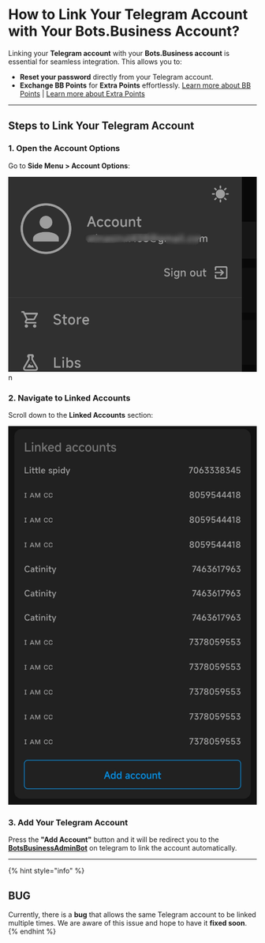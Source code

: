 # How to Link Your Telegram Account with Your Bots.Business Account?  

Linking your **Telegram account** with your **Bots.Business account** is essential for seamless integration. This allows you to:  
- **Reset your password** directly from your Telegram account.  
- **Exchange BB Points** for **Extra Points** effortlessly. [Learn more about BB Points](store-1/bbpointbot.md) | [Learn more about Extra Points](/extra-points)  

---

## Steps to Link Your Telegram Account  

### 1. Open the Account Options  
Go to **Side Menu > Account Options**:  

![](<.gitbook/assets/menu-account.png>)  n

### 2. Navigate to Linked Accounts  
Scroll down to the **Linked Accounts** section:  

![](<.gitbook/assets/add-account.png>)  

### 3. Add Your Telegram Account  
Press the **"Add Account"** button and it will be redirect you to the **[BotsBusinessAdminBot](https://t.me/BotsBusinessAdminBot)** on telegram to link the account automatically.  

---
{% hint style="info" %}
## BUG
Currently, there is a **bug** that allows the same Telegram account to be linked multiple times. We are aware of this issue and hope to have it **fixed soon**.
{% endhint %}

